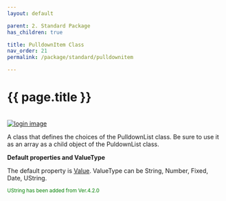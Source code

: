 ```yaml
---
layout: default

parent: 2. Standard Package
has_children: true

title: PulldownItem Class
nav_order: 21
permalink: /package/standard/pulldownitem

---
```



# {{ page.title }}
<br>

<a href="/img/Package/Standard-PuuldownItem.PNG" target="_blank">
<img src="/img/Package/Standard-PuuldownItem.PNG" alt="login image"></a>

A class that defines the choices of the PulldownList class. Be sure to use it as an array as a child object of the PuldownList class.

**Default properties and ValueType**
 

The default property is <a href="/package/standard/form/properties/value">Value</a>. ValueType can be String, Number, Fixed, Date, UString.

<small><span style="color:green">UString has been added from Ver.4.2.0</span></small>